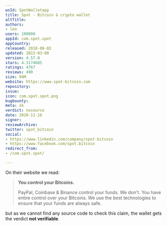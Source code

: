 ```yaml
---
wsId: SpotWalletapp
title: Spot - Bitcoin & crypto wallet
altTitle: 
authors:
- leo
users: 100000
appId: com.spot.spot
appCountry: 
released: 2018-08-02
updated: 2022-03-08
version: 4.57.0
stars: 4.3174605
ratings: 4767
reviews: 490
size: 94M
website: https://www.spot-bitcoin.com
repository: 
issue: 
icon: com.spot.spot.png
bugbounty: 
meta: ok
verdict: nosource
date: 2020-11-16
signer: 
reviewArchive: 
twitter: spot_bitcoin
social:
- https://www.linkedin.com/company/spot-bitcoin
- https://www.facebook.com/spot.bitcoin
redirect_from:
- /com.spot.spot/

---
```


On their website we read:

> **You control your Bitcoins.**
> 
> PayPal, Coinbase & Binance control your funds. We don't. You have entire
  control over your Bitcoins. We use the best technologies to ensure that your
  funds are always safe.

but as we cannot find any source code to check this claim, the wallet gets the
verdict **not verifiable**.
